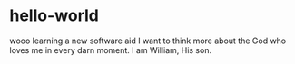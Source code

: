 # hello-world
wooo learning a new software aid
I want to think more about the God who loves me in every darn moment. I am William, His son.

